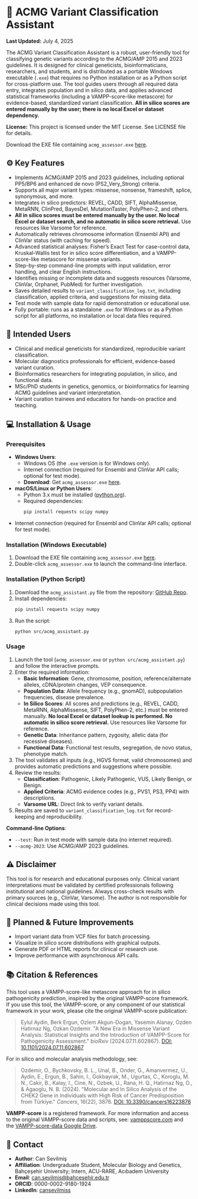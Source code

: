 # 🧬 ACMG Variant Classification Assistant

**Last Updated:** July 4, 2025

The ACMG Variant Classification Assistant is a robust, user-friendly tool for classifying genetic variants according to the ACMG/AMP 2015 and 2023 guidelines. It is designed for clinical geneticists, bioinformaticians, researchers, and students, and is distributed as a portable Windows executable (`.exe`) that requires no Python installation or as a Python script for cross-platform use. The tool guides users through all required data entry, integrates population and in silico data, and applies advanced statistical frameworks (including a VAMPP-score-like metascore) for evidence-based, standardized variant classification. **All in silico scores are entered manually by the user; there is no local Excel or dataset dependency.**

**License:** This project is licensed under the MIT License. See LICENSE file for details.

Download the EXE file containing `acmg_assessor.exe` [here](https://drive.google.com/file/d/13V3_4VOpsijEbzTjVLOMfDGaBl0xdRjf/view?usp=sharing).

## ⚙️ Key Features
- Implements ACMG/AMP 2015 and 2023 guidelines, including optional PP5/BP6 and enhanced de novo (PS2_Very_Strong) criteria.
- Supports all major variant types: missense, nonsense, frameshift, splice, synonymous, and more.
- Integrates in silico predictors: REVEL, CADD, SIFT, AlphaMissense, MetaRNN, ClinPred, BayesDel, MutationTaster, PolyPhen-2, and others.
- **All in silico scores must be entered manually by the user. No local Excel or dataset search, and no automatic in silico score retrieval.** Use resources like Varsome for reference.
- Automatically retrieves chromosome information (Ensembl API) and ClinVar status (with caching for speed).
- Advanced statistical analyses: Fisher’s Exact Test for case-control data, Kruskal-Wallis test for in silico score differentiation, and a VAMPP-score-like metascore for missense variants.
- Step-by-step command-line prompts with input validation, error handling, and clear English instructions.
- Identifies missing or incomplete data and suggests resources (Varsome, ClinVar, Orphanet, PubMed) for further investigation.
- Saves detailed results to `variant_classification_log.txt`, including classification, applied criteria, and suggestions for missing data.
- Test mode with sample data for rapid demonstration or educational use.
- Fully portable: runs as a standalone `.exe` for Windows or as a Python script for all platforms, no installation or local data files required.

## 🧠 Intended Users
- Clinical and medical geneticists for standardized, reproducible variant classification.
- Molecular diagnostics professionals for efficient, evidence-based variant curation.
- Bioinformatics researchers for integrating population, in silico, and functional data.
- MSc/PhD students in genetics, genomics, or bioinformatics for learning ACMG guidelines and variant interpretation.
- Variant curation trainees and educators for hands-on practice and teaching.

## 💻 Installation & Usage

### Prerequisites
- **Windows Users**:
  - Windows OS (the `.exe` version is for Windows only).
  - Internet connection (required for Ensembl and ClinVar API calls; optional for test mode).
  - **Download**: Get `acmg_assessor.exe` [here](https://drive.google.com/file/d/13V3_4VOpsijEbzTjVLOMfDGaBl0xdRjf/view?usp=sharing).
- **macOS/Linux or Python Users**:
  - Python 3.x must be installed ([python.org](https://www.python.org/downloads/)).
  - Required dependencies:
    ```bash
    pip install requests scipy numpy
    ```
- Internet connection (required for Ensembl and ClinVar API calls; optional for test mode).

### Installation (Windows Executable)
1. Download the EXE file containing `acmg_assessor.exe` [here](https://drive.google.com/file/d/13V3_4VOpsijEbzTjVLOMfDGaBl0xdRjf/view?usp=sharing).
2. Double-click `acmg_assessor.exe` to launch the command-line interface.

### Installation (Python Script)
1. Download the `acmg_assistant.py` file from the repository: [GitHub Repo](https://github.com/Bilmem2/acmg_assistant).
2. Install dependencies:
   ```bash
   pip install requests scipy numpy
   ```
3. Run the script:
   ```bash
   python src/acmg_assistant.py
   ```

### Usage
1. Launch the tool (`acmg_assessor.exe` or `python src/acmg_assistant.py`) and follow the interactive prompts.
2. Enter the required information:
   - **Basic Information**: Gene, chromosome, position, reference/alternate alleles, cDNA/protein changes, VEP consequence.
   - **Population Data**: Allele frequency (e.g., gnomAD), subpopulation frequencies, disease prevalence.
   - **In Silico Scores**: All scores and predictions (e.g., REVEL, CADD, MetaRNN, AlphaMissense, SIFT, PolyPhen-2, etc.) must be entered manually. **No local Excel or dataset lookup is performed. No automatic in silico score retrieval.** Use resources like Varsome for reference.
   - **Genetic Data**: Inheritance pattern, zygosity, allelic data (for recessive diseases).
   - **Functional Data**: Functional test results, segregation, de novo status, phenotype match.
3. The tool validates all inputs (e.g., HGVS format, valid chromosomes) and provides automatic predictions and suggestions where possible.
4. Review the results:
   - **Classification**: Pathogenic, Likely Pathogenic, VUS, Likely Benign, or Benign.
   - **Applied Criteria**: ACMG evidence codes (e.g., PVS1, PS3, PP4) with descriptions.
   - **Varsome URL**: Direct link to verify variant details.
5. Results are saved to `variant_classification_log.txt` for record-keeping and reproducibility.

**Command-line Options**:
- `--test`: Run in test mode with sample data (no internet required).
- `--acmg-2023`: Use ACMG/AMP 2023 guidelines.

## ⚠️ Disclaimer
This tool is for research and educational purposes only. Clinical variant interpretations must be validated by certified professionals following institutional and national guidelines. Always cross-check results with primary sources (e.g., ClinVar, Varsome). The author is not responsible for clinical decisions made using this tool.

## 🔧 Planned & Future Improvements
- Import variant data from VCF files for batch processing.
- Visualize in silico score distributions with graphical outputs.
- Generate PDF or HTML reports for clinical or research use.
- Improve performance with asynchronous API calls.

## 📚 Citation & References
This tool uses a VAMPP-score-like metascore approach for in silico pathogenicity prediction, inspired by the original VAMPP-score framework. If you use this tool, the VAMPP-score, or any component of our statistical framework in your work, please cite the original VAMPP-score publication:

> Eylul Aydin, Berk Ergun, Ozlem Akgun-Dogan, Yasemin Alanay, Ozden Hatirnaz Ng, Ozkan Ozdemir. "A New Era in Missense Variant Analysis: Statistical Insights and the Introduction of VAMPP-Score for Pathogenicity Assessment." *bioRxiv* (2024.07.11.602867). [DOI: 10.1101/2024.07.11.602867](https://doi.org/10.1101/2024.07.11.602867)

For in silico and molecular analysis methodology, see:

> Ozdemir, O., Bychkovsky, B. L., Unal, B., Onder, G., Amanvermez, U., Aydin, E., Ergun, B., Sahin, I., Gokbayrak, M., Ugurtas, C., Koroglu, M. N., Cakir, B., Kalay, I., Cine, N., Ozbek, U., Rana, H. Q., Hatirnaz Ng, O., & Agaoglu, N. B. (2024). "Molecular and In Silico Analysis of the CHEK2 Gene in Individuals with High Risk of Cancer Predisposition from Türkiye." *Cancers*, 16(22), 3876. [DOI: 10.3390/cancers16223876](https://doi.org/10.3390/cancers16223876)

**VAMPP-score** is a registered framework. For more information and access to the original VAMPP-score data and scripts, see: [vamppscore.com](https://vamppscore.com/) and the [VAMPP-score-data Google Drive](https://drive.google.com/drive/folders/1emkHcTlxgjH6G-2Yl4wQQnKi5Wsip4IY?usp=drive_link).

## 👤 Contact
- **Author**: Can Sevilmiş  
- **Affiliation**: Undergraduate Student, Molecular Biology and Genetics, Bahçeşehir University; Intern, ACU-RARE, Acıbadem University  
- **Email**: can.sevilmis@bahcesehir.edu.tr  
- **ORCID**: 0000-0002-9180-1924  
- **LinkedIn**: [cansevilmiss](https://www.linkedin.com/in/cansevilmiss/)
